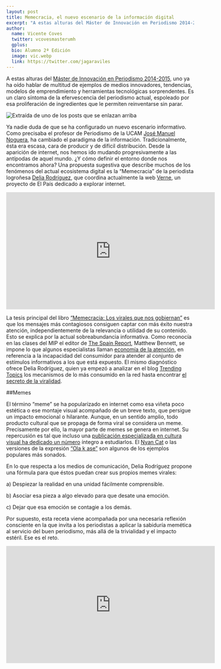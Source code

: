 ```yaml
---
layout: post
title: Memecracia, el nuevo escenario de la información digital
excerpt: "A estas alturas del Máster de Innovación en Periodismo 2014-2015, uno ya ha oído hablar de multitud de ejemplos de medios innovadores, tendencias, modelos de emprendimiento y herramientas tecnológicas sorprendentes. Es un claro síntoma de la efervescencia del periodismo actual, espoleado por esa proliferación de ingredientes que le permiten reinventarse sin parar.."
author:
  name: Vicente Coves
  twitter: vcovesmasterumh
  gplus:  
  bio: Alumno 2ª Edición
  image: vic.webp
  link: https://twitter.com/jagaraviles
---
```

A estas alturas del [Máster de Innovación en Periodismo 2014-2015](http://mip.umh.es), uno ya ha oído hablar de multitud de ejemplos de medios innovadores, tendencias, modelos de emprendimiento y herramientas tecnológicas sorprendentes. Es un claro síntoma de la efervescencia del periodismo actual, espoleado por esa proliferación de ingredientes que le permiten reinventarse sin parar.

![](http://cdn6.yorokobu.es/wp-content/uploads/meme.jpg "Extraída de uno de los posts que se enlazan arriba")

Ya nadie duda de que se ha configurado un nuevo escenario informativo. Como precisaba el profesor de Periodismo de la UCAM [José Manuel Noguera](https://twitter.com/jmnoguera), ha cambiado el paradigma de la información. Tradicionalmente, ésta era escasa, cara de producir y de difícil distribución. Desde la aparición de internet, nos hemos ido mudando progresivamente a las antípodas de aquel mundo. ¿Y cómo definir el entorno donde nos encontramos ahora? Una propuesta sugestiva que describe muchos de los fenómenos del actual ecosistema digital es la “Memecracia” de la periodista logroñesa [Delia Rodríguez](http://www.delia2d.com), que coordina actualmente la web [Verne](http://verne.elpais.com/), un proyecto de El País dedicado a explorar internet.

<iframe width="560" height="315" src="https://www.youtube.com/embed/QH2-TGUlwu4" title="YouTube video player" frameborder="0" allow="accelerometer; autoplay; clipboard-write; encrypted-media; gyroscope; picture-in-picture" allowfullscreen></iframe>

La tesis principal del libro [“Memecracia: Los virales que nos gobiernan”](http://yorokobu.es/memecracia) es que los mensajes más contagiosos consiguen captar con más éxito nuestra atención, independientemente de la relevancia o utilidad de su contenido. Esto se explica por la actual sobreabundancia informativa. Como reconocía en las clases del MIP el editor de [The Spain Report](https://www.thespainreport.com), Matthew Bennett, se impone lo que algunos especialistas llaman [economía de la atención](http://www.elconfidencial.com/alma-corazon-vida/educacion/2014-10-14/nuestro-gran-activo-gestionar-la-atencion_237388/), en referencia a la incapacidad del consumidor para atender al conjunto de estímulos informativos a los que está expuesto. El mismo diagnóstico ofrece Delia Rodríguez, quien ya empezó a analizar en el blog [Trending Topics](http://blogs.elpais.com/trending-topics) los mecanismos de lo más consumido en la red hasta encontrar [el secreto de la viralidad](http://www.huffingtonpost.es/delia-rodriguez/el-secreto-de-la-viralidad_b_3936609.html).

##Memes

El término “meme” se ha popularizado en internet como esa viñeta poco estética o ese montaje visual acompañado de un breve texto, que persigue un impacto emocional o hilarante. Aunque, en un sentido amplio, todo producto cultural que se propaga de forma viral se considera un meme. Precisamente por ello, la mayor parte de memes se genera en internet. Su repercusión es tal que incluso una [publicación especializada en cultura visual ha dedicado un número](http://vcu.sagepub.com/content/13/3) íntegro a estudiarlos. El [Nyan Cat](https://www.youtube.com/watch?v=QH2-TGUlwu4) o las versiones de la expresión [“Ola k ase”](https://www.youtube.com/watch?v=cvyUG4ul_aE) son algunos de los ejemplos populares más sonados.   

En lo que respecta a los medios de comunicación, Delia Rodríguez propone una fórmula para que éstos puedan crear sus propios memes virales:

a) Despiezar la realidad en una unidad fácilmente comprensible.

b) Asociar esa pieza a algo elevado para que desate una emoción.

c) Dejar que esa emoción se contagie a los demás.     

Por supuesto, esta receta viene acompañada por una necesaria reflexión consciente en la que invita a los periodistas a aplicar la sabiduría memética al servicio del buen periodismo, más allá de la trivialidad y el impacto estéril. Ese es el reto. 

<iframe width="560" height="315" src="https://www.youtube.com/embed/cvyUG4ul_aE" title="YouTube video player" frameborder="0" allow="accelerometer; autoplay; clipboard-write; encrypted-media; gyroscope; picture-in-picture" allowfullscreen></iframe>